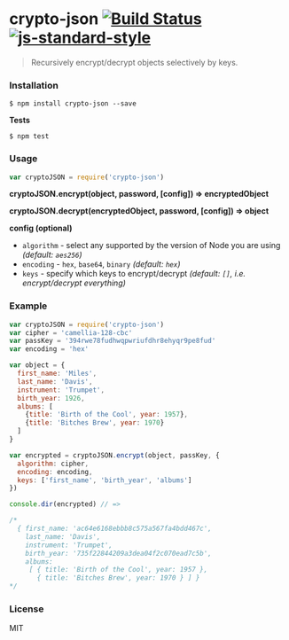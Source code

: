# crypto-json [![Build Status](https://travis-ci.org/roryrjb/crypto-json.svg?branch=master)](https://travis-ci.org/roryrjb/crypto-json) [![js-standard-style](https://img.shields.io/badge/code%20style-standard-brightgreen.svg?style=flat)](https://github.com/feross/standard)

> Recursively encrypt/decrypt objects selectively by keys.

### Installation

```
$ npm install crypto-json --save
```

__Tests__

```
$ npm test
```

### Usage

```javascript
var cryptoJSON = require('crypto-json')
```

__cryptoJSON.encrypt(object, password, [config]) => encryptedObject__

__cryptoJSON.decrypt(encryptedObject, password, [config]) => object__

__config (optional)__

* `algorithm` - select any supported by the version of Node you are using _(default: `aes256`)_
* `encoding` - `hex`, `base64`, `binary` _(default: `hex`)_
* `keys` - specify which keys to encrypt/decrypt _(default: `[]`, i.e. encrypt/decrypt everything)_

### Example

```javascript
var cryptoJSON = require('crypto-json')
var cipher = 'camellia-128-cbc'
var passKey = '394rwe78fudhwqpwriufdhr8ehyqr9pe8fud'
var encoding = 'hex'

var object = {
  first_name: 'Miles',
  last_name: 'Davis',
  instrument: 'Trumpet',
  birth_year: 1926,
  albums: [
    {title: 'Birth of the Cool', year: 1957},
    {title: 'Bitches Brew', year: 1970}
  ]
}

var encrypted = cryptoJSON.encrypt(object, passKey, {
  algorithm: cipher,
  encoding: encoding,
  keys: ['first_name', 'birth_year', 'albums']
})

console.dir(encrypted) // =>

/*
  { first_name: 'ac64e6168ebbb8c575a567fa4bdd467c',
    last_name: 'Davis',
    instrument: 'Trumpet',
    birth_year: '735f22844209a3dea04f2c070ead7c5b',
    albums:
     [ { title: 'Birth of the Cool', year: 1957 },
       { title: 'Bitches Brew', year: 1970 } ] }
*/
```

### License

MIT
